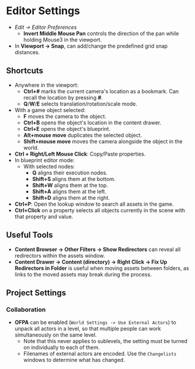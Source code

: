 # Editor Settings

- *Edit -> Editor Preferences*
  - **Invert Middle Mouse Pan** controls the direction of the pan while holding Mouse3 in the viewport.
- In **Viewport -> Snap**, can add/change the predefined grid snap distances.

## Shortcuts

- Anywhere in the viewport:
  - **Ctrl+#** marks the current camera's location as a bookmark. Can recall the location by pressing **#**.
  - **Q**/**W**/**E** selects translation/rotation/scale mode.
- With a game object selected:
  - **F** moves the camera to the object.
  - **Ctrl+B** opens the object's location in the content drawer.
  - **Ctrl+E** opens the object's blueprint.
  - **Alt+mouse move** duplicates the selected object.
  - **Shift+mouse move** moves the camera alongside the object in the world.
- **Ctrl + Right/Left Mouse Click**: Copy/Paste properties.
- In blueprint editor mode:
  - With selected nodes:
    - **Q** aligns their execution nodes.
    - **Shift+S** aligns them at the bottom.
    - **Shift+W** aligns them at the top.
    - **Shift+A** aligns them at the left.
    - **Shift+D** aligns them at the right.
- **Ctrl+P**: Open the lookup window to search all assets in the game.
- **Ctrl+Click** on a property selects all objects currently in the scene with that property and value.

## Useful Tools

- **Content Browser -> Other Filters -> Show Redirectors** can reveal all redirectors within the assets window.
- **Content Drawer -> Content (directory) -> Right Click -> Fix Up Redirectors in Folder** is useful when moving assets between folders, as links to the moved assets may break during the process.

## Project Settings

### Collaboration

- **OFPA** can be enabled (`World Settings -> Use External Actors`) to unpack all actors in a level, so that multiple people can work simultaneously on the same level.
  - Note that this never applies to sublevels, the setting must be turned on individually to each of them.
  - Filenames of external actors are encoded. Use the `Changelists` windows to determine what has changed.
